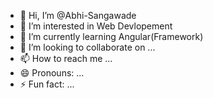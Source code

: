 - 👋 Hi, I’m @Abhi-Sangawade
- 👀 I’m interested in Web Devlopement
- 🌱 I’m currently learning Angular(Framework)
- 💞️ I’m looking to collaborate on ...
- 📫 How to reach me ...
- 😄 Pronouns: ...
- ⚡ Fun fact: ...

<!---
Abhi-Sangawade/Abhi-Sangawade is a ✨ special ✨ repository because its `README.md` (this file) appears on your GitHub profile.
You can click the Preview link to take a look at your changes.
--->
